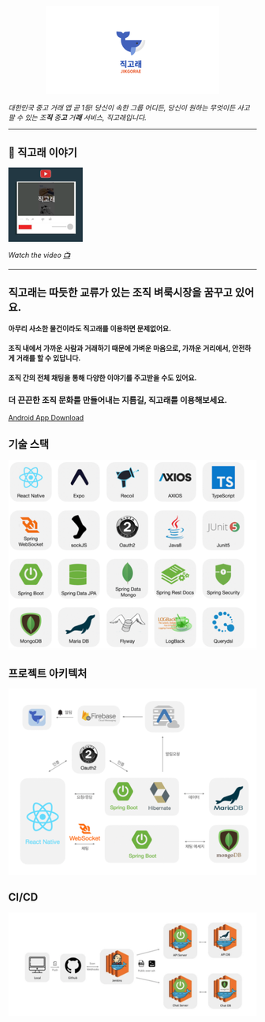 <p align="center">
  <img src="images/graphic.jpg" width="70%" height="70%">
</p>

*대한민국 중고 거래 앱 곧 1등! 당신이 속한 그룹 어디든, 당신이 원하는 무엇이든 사고 팔 수 있는 조**직** 중**고** 거**래** 서비스, 직고래입니다.*

---
## 🐳 직고래 이야기 <a id="chapter-1"></a>
  <img src="images/jikgoraeThumnail.png" width="30%" height="30%">

_Watch the video [📺](https://www.youtube.com/watch?v=IZWhBI0Tk2c)_

---

## 직고래는 따듯한 교류가 있는 조직 벼룩시장을 꿈꾸고 있어요.
#### 아무리 사소한 물건이라도 직고래를 이용하면 문제없어요.
#### 조직 내에서 가까운 사람과 거래하기 때문에 가벼운 마음으로, 가까운 거리에서, 안전하게 거래를 할 수 있답니다.
#### 조직 간의 전체 채팅을 통해 다양한 이야기를 주고받을 수도 있어요.
### 더 끈끈한 조직 문화를 만들어내는 지름길, 직고래를 이용해보세요.

[Android App Download](https://play.google.com/store/apps/details?id=com.sellerleecompany.jikgorae)

## 기술 스택
![stack](images/stack.png)

## 프로젝트 아키텍처
![project_architectures](images/project_architectures.png)
## CI/CD
![CICD](images/CICD.png)
